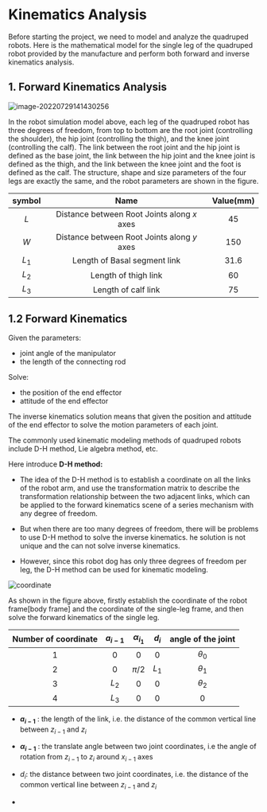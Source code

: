 # Kinematics Analysis

Before starting the project, we need to model and analyze the quadruped robots. Here is the mathematical model for the single leg of the quadruped robot provided by the manufacture and perform both forward and inverse kinematics analysis.

## 1. Forward Kinematics Analysis

![image-20220729141430256](http://www.yahboom.net/public/upload/upload-html/1692065522/image-20220729141430256.png)

In the robot simulation model above, each leg of the quadruped robot has three degrees of freedom, from top to bottom are the root joint (controlling the shoulder), the hip joint (controlling the thigh), and the knee joint (controlling the calf). The link between the root joint and the hip joint is defined as the base joint, the link between the hip joint and the knee joint is defined as the thigh, and the link between the knee joint and the foot is defined as the calf. The structure, shape and size parameters of the four legs are exactly the same, and the robot parameters are shown in the figure.

| symbol |                    Name                     | Value(mm) |
| :----: | :-----------------------------------------: | :-------: |
|  $L$   | Distance between Root Joints along $x$ axes |    45     |
|  $W$   | Distance between Root Joints along $y$ axes |    150    |
| $L_1$  |        Length of Basal segment link         |   31.6    |
| $L_2$  |            Length of thigh link             |    60     |
| $L_3$  |             Length of calf link             |    75     |

## 1.2 Forward Kinematics

Given the parameters:

+ joint angle of the manipulator
+ the length of the connecting rod

Solve:

+ the position of the end effector
+ attitude of the end effector

The inverse kinematics solution means that given the position and attitude of the end effector to solve the motion parameters of each joint. 



The commonly used kinematic modeling methods of quadruped robots include D-H method, Lie algebra method, etc.

Here introduce **D-H method:**

+ The idea of the D-H method is to establish a coordinate on all the links of the robot arm, and use the transformation matrix to describe the transformation relationship between the two adjacent links, which can be applied to the forward kinematics scene of a series mechanism with any degree of freedom.

+ But when there are too many degrees of freedom, there will be problems to use D-H method to solve the inverse kinematics. he solution is not unique and the can not solve inverse kinematics. 

+ However, since this robot dog has only three degrees of freedom per leg, the D-H method can be used for kinematic modeling.

![coordinate](http://www.yahboom.net/public/upload/upload-html/1692065522/image-20220729141430258.png)

As shown in the figure above, firstly establish the coordinate of the robot frame[body frame] and the coordinate of the single-leg frame, and then solve the forward kinematics of the single leg.

| Number of coordinate | $a_{i-1}$ | $\alpha_{i_1}$ | $d_i$ | angle of the joint |
| :------------------: | :-------: | :------------: | :---: | :----------------: |
|          1           |     0     |       0        |   0   |     $\theta_0$     |
|          2           |     0     |    $\pi/2$     | $L_1$ |     $\theta_1$     |
|          3           |   $L_2$   |       0        |   0   |     $\theta_2$     |
|          4           |   $L_3$   |       0        |   0   |         0          |

* **$a_{i-1}$** : the length of the link, i.e.  the distance of the common vertical line between $z_{i-1}$ and $z_i$

* **$\alpha_{i-1}$** : the translate angle between two joint coordinates, i.e the angle of rotation from $z_{i−1}$ to $z_{i}$ around $x_{i-1}$ axes
* $d_i$: the distance between two joint coordinates, i.e.  the distance of the common vertical line between $z_{i-1}$ and $z_i$
* 